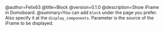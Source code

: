 @author=Felix63 
@title=Block 
@version=0.1.0 
@description=Show iFrame in Domoboard. 
@summary=You can add <code>block</code> under the page you prefer. Also specify it at the <code>display_components</code>. Parameter is the source of the iFrame to be displayed.
